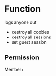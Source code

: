 # Function
logs anyone out

- destroy all cookies
- destroy all sessions
- set guest session

## Permission
Member+
